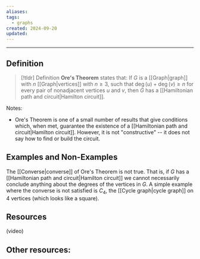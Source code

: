 ```yaml
---
aliases: 
tags:
  - graphs
created: 2024-09-20
updated:
---
```

---
## Definition 

> [!tldr] Definition
> **Ore's Theorem** states that: 
> If $G$ is a [[Graph|graph]] with $n$ [[Graph|vertices]] with $n \geq 3$, such that $\deg(u) + \deg(v) \geq n$ for every pair of nonadjacent vertices $u$ and $v$, then $G$ has a [[Hamiltonian path and circuit|Hamilton circuit]]. 

Notes: 
- Ore's Theorem is one of a small number of results that give conditions which, when met, guarantee the existence of a [[Hamiltonian path and circuit|Hamilton circuit]]. However, it is not "constructive" -- it does not say how to find or build the circuit. 

## Examples and Non-Examples

The [[Converse|converse]] of Ore's Theorem is not true. That is, if $G$ has a [[Hamiltonian path and circuit|Hamilton circuit]] we cannot necessarily conclude anything about the degrees of the vertices in $G$. A simple example where the converse is not satisfied is $C_4$, the [[Cycle graph|cycle graph]] on 4 vertices (which looks like a square). 


## Resources 

(video)

Other resources: 
- 
